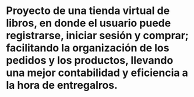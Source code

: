 # Proyecto de una tienda virtual de libros, en donde el usuario puede registrarse, iniciar sesión y comprar; facilitando la organización de los pedidos y los productos, llevando una mejor contabilidad y eficiencia a la hora de entregalros.
